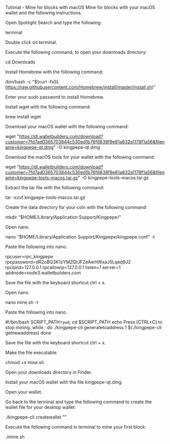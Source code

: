 Tutorial - Mine for blocks with macOS
Mine for blocks with your macOS wallet and the following instructions.

Open Spotlight Search and type the following:

terminal

Double click on terminal.

Execute the following command, to open your downloads directory:

cd Downloads

Install Homebrew with the following command:

/bin/bash -c "$(curl -fsSL https://raw.githubusercontent.com/Homebrew/install/master/install.sh)"

Enter your sudo password to install Homebrew.

Install wget with the following command:

brew install wget

Download your macOS wallet with the following command:

wget "https://dl.walletbuilders.com/download?customer=7fd7ad0365703844c530ed1b76f8838f9e81a832a1178f1a56&filename=kingpepe-qt.dmg" -O kingpepe-qt.dmg

Download the macOS tools for your wallet with the following command:

wget "https://dl.walletbuilders.com/download?customer=7fd7ad0365703844c530ed1b76f8838f9e81a832a1178f1a56&filename=kingpepe-tools-macos.tar.gz" -O kingpepe-tools-macos.tar.gz

Extract the tar file with the following command:

tar -xzvf kingpepe-tools-macos.tar.gz

Create the data directory for your coin with the following command:

mkdir "$HOME/Library/Application Support/Kingpepe/"

Open nano.

nano "$HOME/Library/Application Support/Kingpepe/kingpepe.conf" -t

Paste the following into nano.

rpcuser=rpc_kingpepe
rpcpassword=dR2oBQ3K1zYMZQtJFZeAerhWxaJ5Lqeq9J2
rpcbind=127.0.0.1
rpcallowip=127.0.0.1
listen=1
server=1
addnode=node3.walletbuilders.com

Save the file with the keyboard shortcut ctrl + x.

Open nano.

nano mine.sh -t

Paste the following into nano.

#!/bin/bash
SCRIPT_PATH=`pwd`;
cd $SCRIPT_PATH
echo Press [CTRL+C] to stop mining.
while :
do
./kingpepe-cli generatetoaddress 1 $(./kingpepe-cli getnewaddress)
done

Save the file with the keyboard shortcut ctrl + x.

Make the file executable.

chmod +x mine.sh

Open your downloads directory in Finder.

Install your macOS wallet with the file kingpepe-qt.dmg.

Open your wallet.

Go back to the terminal and type the following command to create the wallet file for your desktop wallet:

./kingpepe-cli createwallet ""

Execute the following command in terminal to mine your first block:

./mine.sh
